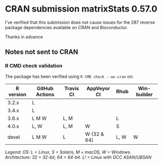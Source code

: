 # CRAN submission matrixStats 0.57.0

I've verified that this submission does not cause issues for the 287 reverse package dependencies available on CRAN and Bioconductor.

Thanks in advance



## Notes not sent to CRAN

### R CMD check validation

The package has been verified using `R CMD check --as-cran` on:

| R version | GitHub Actions | Travis CI | AppVeyor CI | Rhub    | Win-builder |
| --------- | -------------- | --------- | ----------- | ------- | ----------- |
| 3.2.x     | L              |           |             |         |             |
| 3.4.x     | L              |           |             |         |             |
| 3.6.x     | L  M  W        | L, M      |             | L       |             |
| 4.0.x     | L,    W        | L, M      | W           |    S    |             |
| devel     | L  M  W        | L         | W (32 & 64) | L,    W | W           |

*Legend: OS: L = Linux, S = Solaris, M = macOS, W = Windows. Architecture: 32 = 32-bit, 64 = 64-bit. L! = Linux with GCC ASAN/UBSAN*
